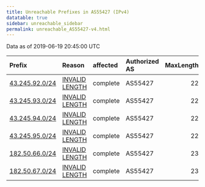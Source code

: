 ```yaml
---
title: Unreachable Prefixes in AS55427 (IPv4)
datatable: true
sidebar: unreachable_sidebar
permalink: unreachable_AS55427-v4.html
---
```


Data as of 2019-06-19 20:45:00 UTC


<div class="datatable-begin"></div>

| Prefix                                                 | Reason                                                                                                   | affected   | Authorized AS   |   MaxLength | Anchor                                       |   unreachable /24s |
|:-------------------------------------------------------|:---------------------------------------------------------------------------------------------------------|:-----------|:----------------|------------:|:---------------------------------------------|-------------------:|
| [43.245.92.0/24](https://stat.ripe.net/43.245.92.0/24) | [INVALID LENGTH](https://rpki-validator.ripe.net/announcement-preview?asn=AS55427&prefix=43.245.92.0/24) | complete   | AS55427         |          22 | [APNIC](unreachable_APNIC_RPKI_Root-v4.html) |                  1 |
| [43.245.93.0/24](https://stat.ripe.net/43.245.93.0/24) | [INVALID LENGTH](https://rpki-validator.ripe.net/announcement-preview?asn=AS55427&prefix=43.245.93.0/24) | complete   | AS55427         |          22 | [APNIC](unreachable_APNIC_RPKI_Root-v4.html) |                  1 |
| [43.245.94.0/24](https://stat.ripe.net/43.245.94.0/24) | [INVALID LENGTH](https://rpki-validator.ripe.net/announcement-preview?asn=AS55427&prefix=43.245.94.0/24) | complete   | AS55427         |          22 | [APNIC](unreachable_APNIC_RPKI_Root-v4.html) |                  1 |
| [43.245.95.0/24](https://stat.ripe.net/43.245.95.0/24) | [INVALID LENGTH](https://rpki-validator.ripe.net/announcement-preview?asn=AS55427&prefix=43.245.95.0/24) | complete   | AS55427         |          22 | [APNIC](unreachable_APNIC_RPKI_Root-v4.html) |                  1 |
| [182.50.66.0/24](https://stat.ripe.net/182.50.66.0/24) | [INVALID LENGTH](https://rpki-validator.ripe.net/announcement-preview?asn=AS55427&prefix=182.50.66.0/24) | complete   | AS55427         |          23 | [APNIC](unreachable_APNIC_RPKI_Root-v4.html) |                  1 |
| [182.50.67.0/24](https://stat.ripe.net/182.50.67.0/24) | [INVALID LENGTH](https://rpki-validator.ripe.net/announcement-preview?asn=AS55427&prefix=182.50.67.0/24) | complete   | AS55427         |          23 | [APNIC](unreachable_APNIC_RPKI_Root-v4.html) |                  1 |

<div class="datatable-end"></div>